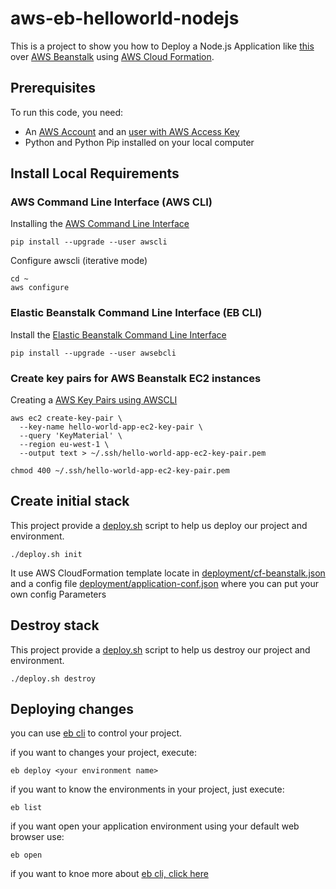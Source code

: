 # aws-eb-helloworld-nodejs

This is a project to show you how to Deploy a Node.js Application like [this](https://github.com/GoogleCloudPlatform/nodejs-getting-started.git) over [AWS Beanstalk](https://aws.amazon.com/elasticbeanstalk/) using [AWS Cloud Formation](https://aws.amazon.com/cloudformation).

## Prerequisites

To run this code, you need:
* An [AWS Account](https://aws.amazon.com) and an [user with AWS Access Key](http://docs.aws.amazon.com/IAM/latest/UserGuide/id_users_create.html)
* Python and Python Pip installed on your local computer

## Install Local Requirements

### AWS Command Line Interface (AWS CLI)

Installing the [AWS Command Line Interface](https://aws.amazon.com/cli)
```
pip install --upgrade --user awscli
```

Configure awscli (iterative mode)
```
cd ~
aws configure
```

### Elastic Beanstalk Command Line Interface (EB CLI)

Install the [Elastic Beanstalk Command Line Interface](http://docs.aws.amazon.com/elasticbeanstalk/latest/dg/eb-cli3.html)
```
pip install --upgrade --user awsebcli
```

### Create key pairs for AWS Beanstalk EC2 instances

Creating a [AWS Key Pairs using AWSCLI](http://docs.aws.amazon.com/AWSCloudFormation/latest/UserGuide/cfn-using-cli.html)
```
aws ec2 create-key-pair \
  --key-name hello-world-app-ec2-key-pair \
  --query 'KeyMaterial' \
  --region eu-west-1 \
  --output text > ~/.ssh/hello-world-app-ec2-key-pair.pem

chmod 400 ~/.ssh/hello-world-app-ec2-key-pair.pem
```

## Create initial stack

This project provide a [deploy.sh](deploy.sh) script to help us deploy our project and environment.

```
./deploy.sh init
```

It use AWS CloudFormation template locate in [deployment/cf-beanstalk.json](deployment/cf-beanstalk.json)
and a config file [deployment/application-conf.json](deployment/helloworld-conf.json) where you can put your own config Parameters

## Destroy stack

This project provide a [deploy.sh](deploy.sh) script to help us destroy our project and environment.

```
./deploy.sh destroy
```

## Deploying changes

you can use [eb cli](http://docs.aws.amazon.com/elasticbeanstalk/latest/dg/eb3-cmd-commands.html) to control  your project.

if you want to changes your project, execute:

```
eb deploy <your environment name>
```

if you want to know the environments in your project, just execute:

```
eb list
```

if you want open your application environment using your default web browser use:

```
eb open
```

if you want to knoe more about [eb cli, click here](http://docs.aws.amazon.com/elasticbeanstalk/latest/dg/eb3-cmd-commands.html)

